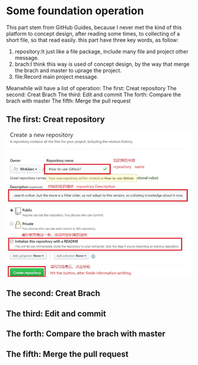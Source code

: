 # Some foundation operation

This part stem from GitHub Guides, because I never met the kind of this platform to concept design, after reading some times, to collecting of a short file, so that read easily.
this part have three key words, as follow:
1. repository:It just like a file package, include many file and project other message.
2. brach:I think this way is used of concept design, by the way that merge the brach and master to uprage the project.
3. file:Record main project message.

Meanwhile will have a list of operation:
The first: Creat repository
The second: Creat Brach
The third: Edit and commit
The forth: Compare the brach with master
The fifth: Merge the pull request

## The first: Creat repository
![Creat repository](https://github.com/MrAdarc/How-to-use-Github-/raw/master/PartOne_Picture/The_First/1.jpg)  
## The second: Creat Brach

## The third: Edit and commit

## The forth: Compare the brach with master

## The fifth: Merge the pull request
